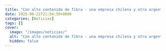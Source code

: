 ```yaml
---
title: "Con alto contenido de fibra - una empresa chilena y otra argentina desarrollarán el primer trigo editado genéticamente del país"
date: 2025-09-22T21:54:50+0000
categories: [Noticias]
tags: []
cover:
  image: "/images/noticias/"
  alt: "Con alto contenido de fibra - una empresa chilena y otra argentina desarrollarán el primer trigo editado genéticamente del país"
  hidden: false
---
```



